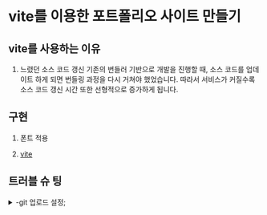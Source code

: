 # vite를 이용한 포트폴리오 사이트 만들기

## vite를 사용하는 이유

1.  느렸던 소스 코드 갱신
    기존의 번들러 기반으로 개발을 진행할 때, 소스 코드를 업데이트 하게 되면 번들링 과정을 다시 거쳐야 했었습니다. 따라서 서비스가 커질수록 소스 코드 갱신 시간 또한 선형적으로 증가하게 됩니다.

## 구현

1. 폰트 적용

1. [vite](https://ko.vitejs.dev/guide/)

## 트러블 슈 팅

<details>
<summary>-git 업로드 설정;</summary>
error: failed to push some refs to 'origin'
<details>
